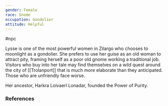 ```yaml
---
gender: Female
race: Gnome
occupation: Gondolier
attitude: Helpful
---
```

 #npc 

Lysse is one of the most powerful women in Zilargo who chooses to moonlight as a gondolier. She prefers to use her guise as an old woman to attract pity, framing herself as a poor old gnome working a traditional job. Visitors who buy into her tale may find themselves on a wild quest around the city of [[Trolanport]] that is much more elaborate than they anticipated. Those who are unfriendly face worse.

Her ancestor, Harkra Loivaerl Lonadar, founded the Power of Purity.

### References
